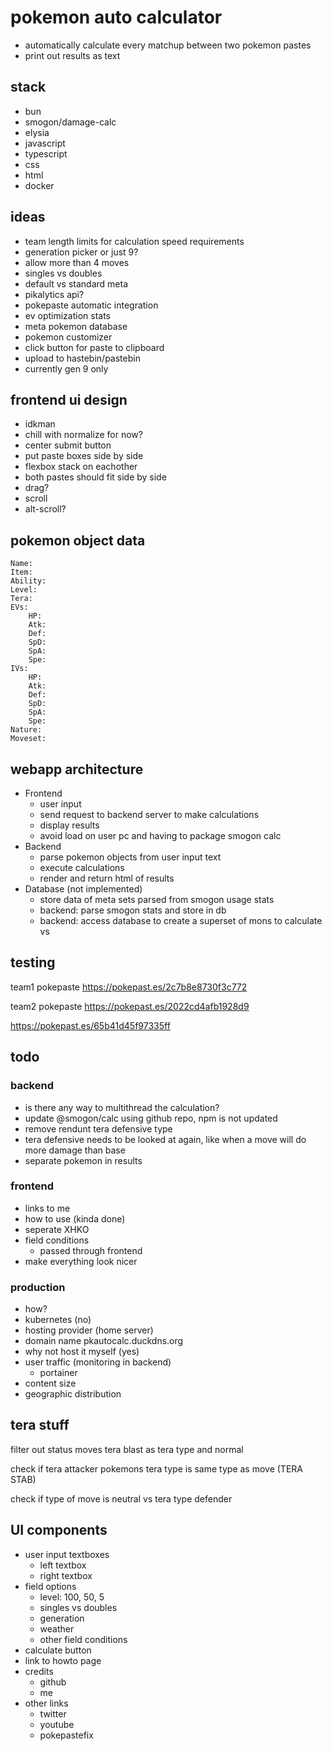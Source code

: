 # pokemon auto calculator
- automatically calculate every matchup between two pokemon pastes
- print out results as text

## stack
- bun
- smogon/damage-calc
- elysia
- javascript
- typescript
- css
- html
- docker


## ideas
- team length limits for calculation speed requirements
- generation picker or just 9?
- allow more than 4 moves
- singles vs doubles
- default vs standard meta
- pikalytics api?
- pokepaste automatic integration
- ev optimization stats
- meta pokemon database
- pokemon customizer
- click button for paste to clipboard
- upload to hastebin/pastebin
- currently gen 9 only

## frontend ui design
- idkman
- chill with normalize for now?
- center submit button
- put paste boxes side by side
- flexbox stack on eachother
- both pastes should fit side by side
- drag?
- scroll
- alt-scroll?

## pokemon object data
```
Name:
Item:
Ability:
Level:
Tera:
EVs: 
	HP:
	Atk:
	Def:
	SpD:
	SpA:
	Spe:
IVs:
	HP:
	Atk:
	Def:
	SpD:
	SpA:
	Spe:
Nature:
Moveset:
```

## webapp architecture

- Frontend
	- user input
	- send request to backend server to make calculations
	- display results
	- avoid load on user pc and having to package smogon calc
- Backend
	- parse pokemon objects from user input text
	- execute calculations
	- render and return html of results
- Database (not implemented)
	- store data of meta sets parsed from smogon usage stats
	- backend: parse smogon stats and store in db
	- backend: access database to create a superset of mons to calculate vs
	

## testing
team1 pokepaste
https://pokepast.es/2c7b8e8730f3c772

team2 pokepaste
https://pokepast.es/2022cd4afb1928d9

https://pokepast.es/65b41d45f97335ff


## todo

### backend
- is there any way to multithread the calculation?
- update @smogon/calc using github repo, npm is not updated
- remove rendunt tera defensive type
- tera defensive needs to be looked at again, like when a move will do more damage than base
- separate pokemon in results

### frontend
- links to me
- how to use (kinda done)
- seperate XHKO
- field conditions
	- passed through frontend
- make everything look nicer

### production
- how? 
- kubernetes (no)
- hosting provider (home server)
- domain name pkautocalc.duckdns.org
- why not host it myself (yes)
- user traffic (monitoring in backend)
	- portainer
- content size
- geographic distribution


## tera stuff
filter out status moves
tera blast as tera type and normal

check if tera attacker pokemons tera type is same type as move (TERA STAB) 

check if type of move is neutral vs tera type defender


## UI components
- user input textboxes
	- left textbox
	- right textbox
- field options
	- level: 100, 50, 5
	- singles vs doubles
	- generation
	- weather
	- other field conditions
- calculate button
- link to howto page
- credits
	- github
	- me
- other links
	- twitter
	- youtube
	- pokepastefix
